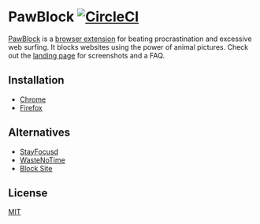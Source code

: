 # PawBlock [![CircleCI](https://circleci.com/gh/dguo/pawblock/tree/master.svg?style=svg)](https://circleci.com/gh/dguo/pawblock/tree/master)
[PawBlock](https://www.dannyguo.com/pawblock/) is a [browser
extension](https://en.wikipedia.org/wiki/Browser_extension) for beating
procrastination and excessive web surfing. It blocks websites using the power
of animal pictures. Check out the [landing page](https://dannyguo.com/pawblock)
for screenshots and a FAQ.

## Installation
* [Chrome](https://chrome.google.com/webstore/detail/pawblock/jngmmiaolbliepfphdnelgfcclpnkoja)
* [Firefox](https://addons.mozilla.org/en-US/firefox/addon/pawblock/)

## Alternatives
* [StayFocusd](https://chrome.google.com/webstore/detail/stayfocusd/laankejkbhbdhmipfmgcngdelahlfoji)
* [WasteNoTime](http://www.bumblebeesystems.com/wastenotime/)
* [Block Site](https://chrome.google.com/webstore/detail/block-site/eiimnmioipafcokbfikbljfdeojpcgbh)

## License
[MIT](https://github.com/dguo/pawblock/blob/master/LICENSE)
